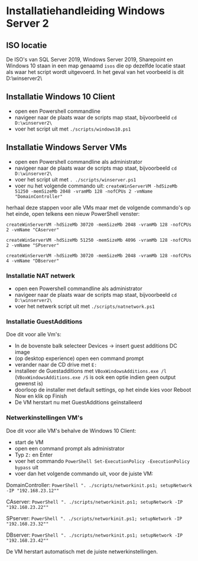 # Installatiehandleiding Windows Server 2

## ISO locatie

De ISO's van SQL Server 2019, Windows Server 2019, Sharepoint en Windows 10 staan in een map genaamd `isos` die op dezelfde locatie staat als waar het script wordt uitgevoerd. In het geval van het voorbeeld is dit D:\winserver2\

## Installatie Windows 10 Client

- open een Powershell commandline
- navigeer naar de plaats waar de scripts map staat, bijvoorbeeld `cd D:\winserver2\`
- voer het script uit met `./scripts/windows10.ps1`

## Installatie Windows Server VMs

- open een Powershell commandline als administrator
- navigeer naar de plaats waar de scripts map staat, bijvoorbeeld `cd D:\winserver2\`
- voer het script uit met `. ./scripts/winserver.ps1`
- voer nu het volgende commando uit: `createWinServerVM -hdSizeMb 51250 -memSizeMb 2048 -vramMb 128 -nofCPUs 2 -vmName "DomainController"`

herhaal deze stappen voor alle VMs maar met de volgende commando's op het einde, open telkens een nieuw PowerShell venster:

`createWinServerVM -hdSizeMb 30720 -memSizeMb 2048 -vramMb 128 -nofCPUs 2 -vmName "CAserver"`

`createWinServerVM -hdSizeMb 51250 -memSizeMb 4096 -vramMb 128 -nofCPUs 2 -vmName "SPserver"`

`createWinServerVM -hdSizeMb 30720 -memSizeMb 2048 -vramMb 128 -nofCPUs 4 -vmName "DBserver"`

### Installatie NAT netwerk

- open een Powershell commandline als administrator
- navigeer naar de plaats waar de scripts map staat, bijvoorbeeld `cd D:\winserver2\`
- voer het netwerk script uit met `./scripts/natnetwork.ps1`
  
### Installatie GuestAdditions

Doe dit voor alle Vm's:

- In de bovenste balk selecteer Devices -> insert guest additions DC image
- (op desktop experience) open een command prompt
- verander naar de CD drive met `E:`
- installeer de Guestadditions met `VBoxWindowsAdditions.exe /l` (`VBoxWindowsAdditions.exe /S` is ook een optie indien geen output gewenst is)
- doorloop de installer met default settings, op het einde kies voor Reboot Now en klik op Finish
- De VM herstart nu met GuestAdditions geïnstalleerd

### Netwerkinstellingen VM's

Doe dit voor alle VM's behalve de Windows 10 Client:

- start de VM
- open een command prompt als administrator
- Typ `Z:` en Enter
- voer het commando `PowerShell Set-ExecutionPolicy -ExecutionPolicy bypass` uit
- voer dan het volgende commando uit, voor de juiste VM:

DomainController: `PowerShell ". ./scripts/networkinit.ps1; setupNetwork -IP "192.168.23.12""`

CAserver: `PowerShell ". ./scripts/networkinit.ps1; setupNetwork -IP "192.168.23.22""`

SPserver: `PowerShell ". ./scripts/networkinit.ps1; setupNetwork -IP "192.168.23.32""`

DBserver: `PowerShell ". ./scripts/networkinit.ps1; setupNetwork -IP "192.168.23.42""`

De VM herstart automatisch met de juiste netwerkinstellingen.



